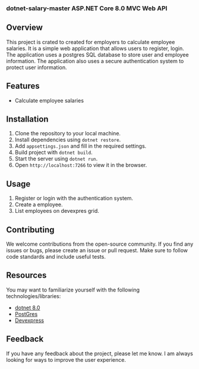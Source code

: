 ### dotnet-salary-master ASP.NET Core 8.0 MVC Web API

## Overview

This project is crated to created for employers to calculate employee salaries. It is a simple web application that allows users to register, login. The application uses a postgres SQL database to store user and employee information. The application also uses a secure authentication system to protect user information.

## Features

- Calculate employee salaries

## Installation

1. Clone the repository to your local machine.
2. Install dependencies using `dotnet restore`.
3. Add `appsettings.json` and fill in the required settings.
4. Build project with `dotnet build`.
5. Start the server using `dotnet run`.
6. Open `http://localhost:7266` to view it in the browser.

## Usage

1. Register or login with the authentication system.
2. Create a employee.
3. List employees on devexpres grid.

## Contributing

We welcome contributions from the open-source community. If you find any issues or bugs, please create an issue or pull request. Make sure to follow code standards and include useful tests.

## Resources

You may want to familiarize yourself with the following technologies/libraries:

- [dotnet 8.0](https://dotnet.microsoft.com/en-us/)
- [PostGres](https://www.postgresql.org/)
- [Devexpress](https://js.devexpress.com/jQuery/)

## Feedback

If you have any feedback about the project, please let me know. I am always looking for ways to improve the user experience.
